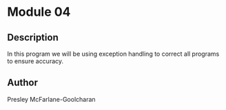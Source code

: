 # Module 04

## Description

In this program we will be using exception handling to correct all programs to ensure accuracy.

## Author

Presley McFarlane-Goolcharan